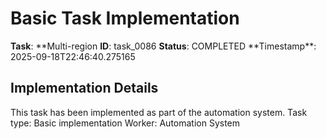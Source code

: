 # Basic Task Implementation

**Task**: **Multi-region
**ID**: task_0086
**Status**: COMPLETED
**Timestamp\*\*: 2025-09-18T22:46:40.275165

## Implementation Details

This task has been implemented as part of the automation system.
Task type: Basic implementation
Worker: Automation System

